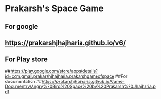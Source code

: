 # Prakarsh's Space Game
## For google
## https://prakarshjhajharia.github.io/v6/
## For Play store
##https://play.google.com/store/apps/details?id=com.gmail.prakarshjhajharia.prakarshgameofspace
##For documentation
##https://prakarshjhajharia.github.io/Game-Documentry/Angry%20Bird%20Space%20by%20Prakarsh%20Jhajharia.pdf
